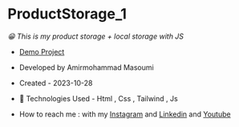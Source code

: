 # ProductStorage_1
*😁 This is my product storage + local storage with JS*
- [Demo Project](https://masoomi1396.github.io/ProductStorage_1/)
- Developed by Amirmohammad Masoumi
- Created - 2023-10-28
- 🤖 Technologies Used - Html , Css , Tailwind , Js

- How to reach me : with my
[Instagram](https://www.instagram.com/masoomi1402) and
[Linkedin](https://www.linkedin.com/in/masoumi1402) and
[Youtube](https://www.youtube.com/@masoomi1402)
